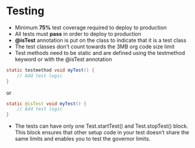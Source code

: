 # Testing

* Minimum **75%** test coverage required to deploy to production
* All tests must **pass** in order to deploy to production
* **@isTest** annotation is put on the class to indicate that it is a test class
* The test classes don't count towards the 3MB org code size limit
* Test methods need to be static and are defined using the testmethod keyword or with the @isTest annotation

```java
static testmethod void myTest() {
    // Add test logic
}
```

or 

```java
static @isTest void myTest() {
    // Add test logic
}
```

* The tests can have only one Test.startTest() and Test.stopTest() block. This block ensures that other setup code in your test doesn’t share the same limits and enables you to test the governor limits.
